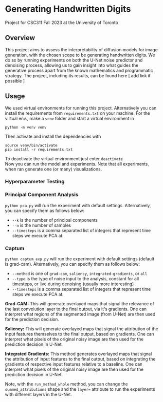 # Generating Handwritten Digits
Project for CSC311 Fall 2023 at the University of Toronto
## Overview
This project aims to assess the interpretability of diffusion models for image generation, with the chosen scope to be generating handwritten digits. We do so by running experiments on both the U-Net noise predictor and denoising process, allowing us to gain insight into what guides the generative process apart from the known mathematics and programmatic strategy. The project, including its results, can be found here [ add link if possible ]
## Usage
We used virtual environments for running this project. Alternatively you can install the requirements from `requirements.txt` on your machine. For the virtual env., make a `venv` folder and start a virtual environment in 
```
python -m venv venv
```
Then activate and install the dependencies with 
```
source venv/bin/activate
pip install -r requirements.txt
```
To deactivate the virtual environment just enter `deactivate` <br>
Now you can run the model and experiments.  Note that all experiments, when ran generate one (or many) visualizations.
### Hyperparameter Testing
### Principal Component Analysis
`python pca.py` will run the experiment with default settings. Alternatively, you can specify them as follows below:
- `--k` is the number of principal components
- `--n` is the number of samples
-  `--timesteps` is a comma separated list of integers that represent time steps we execute PCA at.

### Captum
`python captum_exp.py` will run the experiment with default settings (default is grad-cam). Alternatively, you can specify them as follows below:
- `--method` is one of `grad-cam`, `saliency`, `integrated-gradients`, or `all`
- `--type` is the type of noise input to the analysis, constant for all timesteps, or live during denoising (usually more interesting)
-  `--timesteps` is a comma separated list of integers that represent time steps we execute PCA at.

**Grad-CAM:** This will generate overlayed maps that signal the relevance of the last convolution layer to the final output, via it's gradients. One can interpret what regions of the segmented image (from U-Net) are then used for the prediction decision. 

**Saliency:** This will generate overlayed maps that signal the attribution of the input features themselves to the final output, based on gradients.  One can interpret what pixels of the original noisy image are then used for the prediction decision in U-Net.

**Integrated Gradients:** This method generates overlayed maps that signal the attribution of input features to the final output, based on integrating the gradients of respective input features relative to a baseline. One can interpret what pixels of the original noisy image are then used for the prediction decision in U-Net.

Note, with the `run_method_whole` method, you can change the `summed_attributions` shape and the `layer=` attribute to run the experiments with different layers in the U-Net. 
